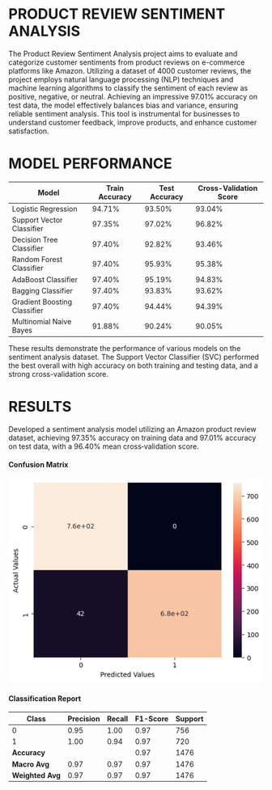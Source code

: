 # PRODUCT REVIEW SENTIMENT ANALYSIS
The Product Review Sentiment Analysis project aims to evaluate and categorize customer sentiments from product reviews on e-commerce platforms like Amazon. Utilizing a dataset of 4000 customer reviews, the project employs natural language processing (NLP) techniques and machine learning algorithms to classify the sentiment of each review as positive, negative, or neutral. Achieving an impressive 97.01% accuracy on test data, the model effectively balances bias and variance, ensuring reliable sentiment analysis. This tool is instrumental for businesses to understand customer feedback, improve products, and enhance customer satisfaction.

# MODEL PERFORMANCE

| Model | Train Accuracy | Test Accuracy | Cross-Validation Score |
|-------|----------------|---------------|------------------------|
| Logistic Regression | 94.71% | 93.50% | 93.04% |
| Support Vector Classifier | 97.35% | 97.02% | 96.82% |
| Decision Tree Classifier | 97.40% | 92.82% | 93.46% |
| Random Forest Classifier | 97.40% | 95.93% | 95.38% |
| AdaBoost Classifier | 97.40% | 95.19% | 94.83% |
| Bagging Classifier | 97.40% | 93.83% | 93.62% |
| Gradient Boosting Classifier | 97.40% | 94.44% | 94.39% |
| Multinomial Naive Bayes | 91.88% | 90.24% | 90.05% |

These results demonstrate the performance of various models on the sentiment analysis dataset. The Support Vector Classifier (SVC) performed the best overall with high accuracy on both training and testing data, and a strong cross-validation score.

# RESULTS
Developed a sentiment analysis model utilizing an Amazon
product review dataset, achieving 97.35% accuracy on training
data and 97.01% accuracy on test data, with a 96.40% mean
cross‐validation score. 

#### Confusion Matrix

![Confusion Matrix](Confusion_Matrix.png) 

#### Classification Report 

| Class | Precision | Recall | F1-Score | Support |
|-------|-----------|--------|----------|---------|
| 0     | 0.95      | 1.00   | 0.97     | 756     |
| 1     | 1.00      | 0.94   | 0.97     | 720     |
| **Accuracy** |       |        | 0.97     | 1476    |
| **Macro Avg** | 0.97      | 0.97   | 0.97     | 1476    |
| **Weighted Avg** | 0.97      | 0.97   | 0.97     | 1476    |

